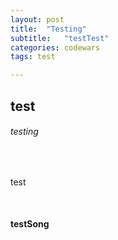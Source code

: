 ```yaml
---
layout: post
title:  "Testing"
subtitle:   "testTest"
categories: codewars
tags: test

---
```


## test

###### testing

<br>

test

<br>

#### testSong
